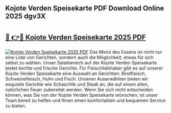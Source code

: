 ## Kojote Verden Speisekarte PDF Download Online 2025 dgv3X

# <h2><a href="http://gc9l415.nevu.top/?p=Kojote+Verden+Speisekarte">🔗 👉🔴 Kojote Verden Speisekarte 2025 PDF</a></h2>

[![Kojote Verden Speisekarte 2025 PDF](https://i.imgur.com/dBaPXMq.png)](http://gc9l415.nevu.top/?p=Kojote+Verden+Speisekarte)
Das Menü des Essens ist nicht nur eine Liste von Gerichten, sondern auch die Möglichkeit, etwas für sich selbst zu wählen. Unser Salatbereich auf der Kojote Verden Speisekarte bietet leichte und frische Gerichte. Für Fleischliebhaber gibt es auf unserer Kojote Verden Speisekarte eine Auswahl an Gerichten: Rindfleisch, Schweinefleisch, Huhn und Fisch. Unseren Auserwählten bieten wir exquisite Gerichte wie Schaschlik und Steak an, die auf einem alten, natürlichen Feuer zubereitet werden. Wenn Sie sich nicht entscheiden können, was Sie von der Kojote Verden Speisekarte wünschen, ist unser Team bereit zu helfen und Ihnen einen komfortablen und bequemen Service zu bieten.
